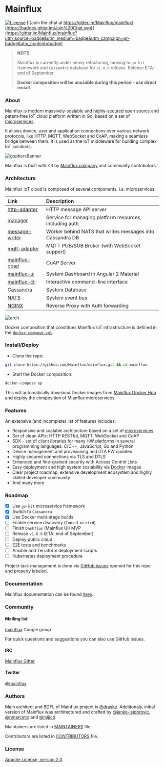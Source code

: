 # Mainflux

[![License](https://img.shields.io/badge/license-Apache%20v2.0-blue.svg)](LICENSE)
[![Join the chat at https://gitter.im/Mainflux/mainflux](https://badges.gitter.im/Join%20Chat.svg)](https://gitter.im/Mainflux/mainflux?utm_source=badge&utm_medium=badge&utm_campaign=pr-badge&utm_content=badge)

> **NOTE**
>
> Mainflux is currently under heavy refactoring, moving to `go-kit` framework and `Cassandra` database for `v1.0.0` release.
> Release ETA: end of September
>
> **Docker composition will be unusable during this period - use direct install**

### About
Mainflux is modern massively-scalable and [highly-secured](#security) open source and patent-free IoT cloud platform written in Go, based on a set of [microservices](#architecture).

It allows device, user and application connections over various network protocols, like HTTP, MQTT, WebSocket and CoAP, making a seamless bridge between them. It is used as the IoT middleware for building complex IoT solutions.

![gophersBanner](https://github.com/mainflux/doc/blob/master/docs/img/gopherBanner.jpg)

Mainflux is built with <3 by [Mainflux company](https://www.mainflux.com/) and community contributors.

### Architecture
Mainflux IoT cloud is composed of several components, i.e. microservices:

| Link          | Description           |
|:--------------|:----------------------|
| [http-adapter](https://github.com/mainflux/http-adapter) | HTTP message API server |
| [manager](https://github.com/mainflux/manager) | Service for managing platform resources, including auth |
| [message-writer](https://github.com/mainflux/message-writer) | Worker behind NATS that writes messages into Cassandra DB |
| [mqtt-adapter](https://github.com/mainflux/mqtt-adapter) | MQTT PUB/SUB Broker (with WebSocket support) |
| [mainflux-coap](https://github.com/mainflux/mainflux-coap) | CoAP Server |
| [mainflux-ui](https://github.com/mainflux/mainflux-ui)     | System Dashboard in Angular 2 Material |
| [mainflux-cli](https://github.com/mainflux/mainflux-cli)   | Interactive command-line interface |
| [Cassandra](https://github.com/apache/cassandra)           | System Database |
| [NATS](https://github.com/nats-io/gnatsd)                  | System event bus |
| [NGINX](https://github.com/nginx/nginx)                    | Reverse Proxy with Auth forwarding |

![arch](https://github.com/mainflux/doc/blob/master/docs/img/architecture.jpg)

Docker composition that constitues Mainflux IoT infrastructure is defined in the [`docker-compose.yml`](https://github.com/Mainflux/mainflux/blob/master/docker-compose.yml).

### Install/Deploy
 
- Clone the repo:
```bash
git clone https://github.com/Mainflux/mainflux.git && cd mainflux
```

- Start the Docker composition:
```bash
docker-compose up
```

This will automatically download Docker images from [Mainflux Docker Hub](https://hub.docker.com/u/mainflux/) and deploy the composition of Mianflux microservices.

### Features
An extensive (and incomplete) list of features includes:
- Responsive and scalable architecture based on a set of [microservices](https://en.wikipedia.org/wiki/Microservices)
- Set of clean APIs: HTTP RESTful, MQTT, WebSocket and CoAP
- SDK - set of client libraries for many HW platforms in several programming languages: C/C++, JavaScript, Go and Python
- Device management and provisioning and OTA FW updates
- Highly secured connections via TLS and DTLS
- Enhanced and fine-grained security with Access Control Lists
- Easy deployment and high system scalability via [Docker](https://www.docker.com/) images
- Clear project roadmap, extensive development ecosystem and highly skilled developer community
- And many more

### Roadmap
- [x] Use `go-kit` microservice framework
- [x] Switch to `Cassandra`
- [x] Use Docker multi-stage builds
- [ ] Enable service discovery (`Consul` or `etcd`)
- [ ] Finish `Dashflux` (Mainflux UI) MVP
- [ ] Release `v1.0.0` (ETA: end of September)
- [ ] Deploy public cloud
- [ ] E2E tests and benchmarks
- [ ] Ansible and Terraform deployment scripts
- [ ] Kubernetes deployment procedure

Project task management is done via [GitHub issues](https://github.com/Mainflux/mainflux/issues) opened for this repo and properly labeled.

### Documentation
Mainflux documentation can be found [here](http://mainflux.readthedocs.io).

### Community
#### Mailing list
[mainflux](https://groups.google.com/forum/#!forum/mainflux) Google group

For quick questions and suggestions you can also use GitHub Issues.

#### IRC
[Mainflux Gitter](https://gitter.im/Mainflux/mainflux?utm_source=badge&utm_medium=badge&utm_campaign=pr-badge&utm_content=badge)

#### Twitter
[@mainflux](https://twitter.com/mainflux)

### Authors
Main architect and BDFL of Mainflux project is [@drasko](https://github.com/drasko). Additionaly, initial version of Mainflux was architectured and crafted by [@janko-isidorovic](https://github.com/janko-isidorovic), [@nmarcetic](https://github.com/nmarcetic) and [@mijicd](https://github.com/mijicd).

Maintainers are listed in [MAINTAINERS](MAINTAINERS) file.

Contributors are listed in [CONTRIBUTORS](CONTRIBUTORS) file.

### License
[Apache License, version 2.0](LICENSE)
